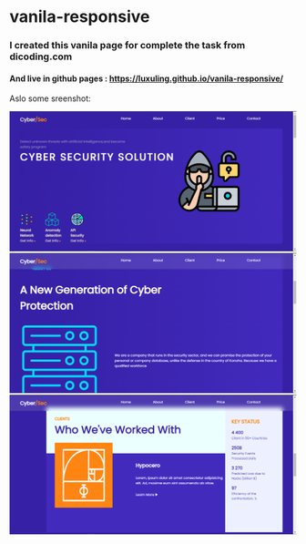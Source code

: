 # vanila-responsive

### I created this vanila page for complete the task from dicoding.com
#### And live in github pages : https://luxuling.github.io/vanila-responsive/

Aslo some sreenshot:

<img src="https://github.com/luxuling/vanila-responsive/blob/main/screenshot/Screenshot_74.png" />
<img src="https://github.com/luxuling/vanila-responsive/blob/main/screenshot/Screenshot_75.png" />
<img src="https://github.com/luxuling/vanila-responsive/blob/main/screenshot/Screenshot_76.png"/>
